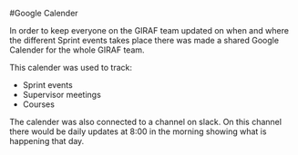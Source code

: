 #Google Calender

In order to keep everyone on the GIRAF team updated on when and where 
the different Sprint events takes place there was made a shared 
Google Calender for the whole GIRAF team.

This calender was used to track:

- Sprint events
- Supervisor meetings
- Courses

The calender was also connected to a channel on slack. On this channel 
there would be daily updates at 8:00 in the morning showing what is happening
that day.
